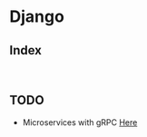 # Django

## Index

<br>

## TODO
- Microservices with gRPC [Here](https://realpython.com/python-microservices-grpc/)